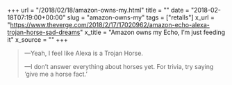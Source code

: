 +++
url = "/2018/02/18/amazon-owns-my.html"
title = ""
date = "2018-02-18T07:19:00+00:00"
slug = "amazon-owns-my"
tags = ["retalls"]
x_url = "https://www.theverge.com/2018/2/17/17020962/amazon-echo-alexa-trojan-horse-sad-dreams"
x_title = "Amazon owns my Echo, I’m just feeding it"
x_source = ""
+++


> —Yeah, I feel like Alexa is a Trojan Horse.
> 
> —I don’t answer everything about horses yet. For trivia, try saying ‘give me a horse fact.’

